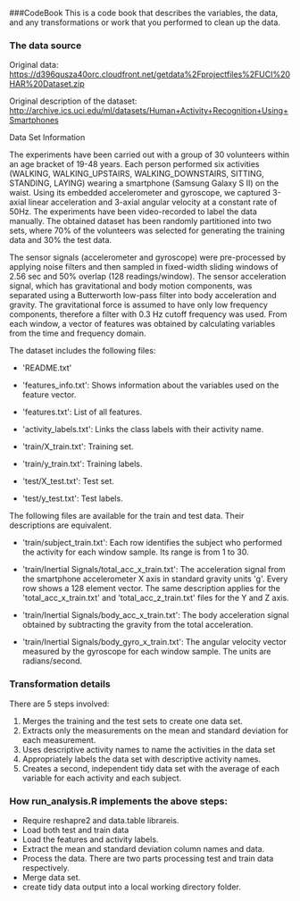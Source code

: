 ###CodeBook
This is a code book that describes the variables, the data, and any transformations or work that you performed to clean up the data.

### The data source

Original data: https://d396qusza40orc.cloudfront.net/getdata%2Fprojectfiles%2FUCI%20HAR%20Dataset.zip

Original description of the dataset: http://archive.ics.uci.edu/ml/datasets/Human+Activity+Recognition+Using+Smartphones

Data Set Information

The experiments have been carried out with a group of 30 volunteers within an age bracket of 19-48 years. Each person performed six activities (WALKING, WALKING_UPSTAIRS, WALKING_DOWNSTAIRS, SITTING, STANDING, LAYING) wearing a smartphone (Samsung Galaxy S II) on the waist. Using its embedded accelerometer and gyroscope, we captured 3-axial linear acceleration and 3-axial angular velocity at a constant rate of 50Hz. The experiments have been video-recorded to label the data manually. The obtained dataset has been randomly partitioned into two sets, where 70% of the volunteers was selected for generating the training data and 30% the test data.

The sensor signals (accelerometer and gyroscope) were pre-processed by applying noise filters and then sampled in fixed-width sliding windows of 2.56 sec and 50% overlap (128 readings/window). The sensor acceleration signal, which has gravitational and body motion components, was separated using a Butterworth low-pass filter into body acceleration and gravity. The gravitational force is assumed to have only low frequency components, therefore a filter with 0.3 Hz cutoff frequency was used. From each window, a vector of features was obtained by calculating variables from the time and frequency domain.

The dataset includes the following files:

-	'README.txt'

-	'features_info.txt': Shows information about the variables used on the feature vector.

-	'features.txt': List of all features.

-	'activity_labels.txt': Links the class labels with their activity name.

-	'train/X_train.txt': Training set.

-	'train/y_train.txt': Training labels.

-	'test/X_test.txt': Test set.

-	'test/y_test.txt': Test labels.

The following files are available for the train and test data. Their descriptions are equivalent.

-	'train/subject_train.txt': Each row identifies the subject who performed the activity for each window sample. Its range is from 1 to 30.

-	'train/Inertial Signals/total_acc_x_train.txt': The acceleration signal from the smartphone accelerometer X axis in standard gravity units 'g'. Every row shows a 128 element 	vector. The same description applies for the 'total_acc_x_train.txt' and 'total_acc_z_train.txt' files for the Y and Z axis.

-	'train/Inertial Signals/body_acc_x_train.txt': The body acceleration signal obtained by subtracting the gravity from the total acceleration.

-	'train/Inertial Signals/body_gyro_x_train.txt': The angular velocity vector measured by the gyroscope for each window sample. The units are radians/second.

### Transformation details

There are 5 steps involved:

1. Merges the training and the test sets to create one data set.
2. Extracts only the measurements on the mean and standard deviation for each measurement.
3. Uses descriptive activity names to name the activities in the data set
4. Appropriately labels the data set with descriptive activity names.
5. Creates a second, independent tidy data set with the average of each variable for each activity and each subject.

### How run_analysis.R implements the above steps:

-	Require reshapre2 and data.table librareis.
-	Load both test and train data
-	Load the features and activity labels.
-	Extract the mean and standard deviation column names and data.
-	Process the data. There are two parts processing test and train data respectively.
-	Merge data set.
-	create tidy data output into a local working directory folder.
